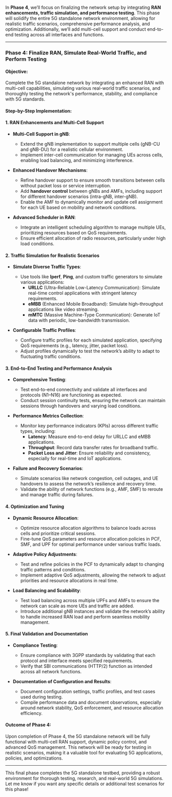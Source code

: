 In **Phase 4**, we’ll focus on finalizing the network setup by integrating **RAN enhancements, traffic simulation, and performance testing**. This phase will solidify the entire 5G standalone network environment, allowing for realistic traffic scenarios, comprehensive performance analysis, and optimization. Additionally, we’ll add multi-cell support and conduct end-to-end testing across all interfaces and functions.

---

### **Phase 4: Finalize RAN, Simulate Real-World Traffic, and Perform Testing**

#### **Objective:**
Complete the 5G standalone network by integrating an enhanced RAN with multi-cell capabilities, simulating various real-world traffic scenarios, and thoroughly testing the network's performance, stability, and compliance with 5G standards.

#### **Step-by-Step Implementation:**

#### 1. **RAN Enhancements and Multi-Cell Support**

   - **Multi-Cell Support in gNB**:
     - Extend the gNB implementation to support multiple cells (gNB-CU and gNB-DU) for a realistic cellular environment.
     - Implement inter-cell communication for managing UEs across cells, enabling load balancing, and minimizing interference.

   - **Enhanced Handover Mechanisms**:
     - Refine handover support to ensure smooth transitions between cells without packet loss or service interruption.
     - Add **handover control** between gNBs and AMFs, including support for different handover scenarios (intra-gNB, inter-gNB).
     - Enable the AMF to dynamically monitor and update cell assignment for each UE based on mobility and network conditions.

   - **Advanced Scheduler in RAN**:
     - Integrate an intelligent scheduling algorithm to manage multiple UEs, prioritizing resources based on QoS requirements.
     - Ensure efficient allocation of radio resources, particularly under high load conditions.

#### 2. **Traffic Simulation for Realistic Scenarios**

   - **Simulate Diverse Traffic Types**:
     - Use tools like **Iperf**, **Ping**, and custom traffic generators to simulate various applications:
       - **URLLC** (Ultra-Reliable Low-Latency Communication): Simulate real-time control applications with stringent latency requirements.
       - **eMBB** (Enhanced Mobile Broadband): Simulate high-throughput applications like video streaming.
       - **mMTC** (Massive Machine-Type Communication): Generate IoT data with periodic, low-bandwidth transmission.

   - **Configurable Traffic Profiles**:
     - Configure traffic profiles for each simulated application, specifying QoS requirements (e.g., latency, jitter, packet loss).
     - Adjust profiles dynamically to test the network’s ability to adapt to fluctuating traffic conditions.

#### 3. **End-to-End Testing and Performance Analysis**

   - **Comprehensive Testing**:
     - Test end-to-end connectivity and validate all interfaces and protocols (N1–N16) are functioning as expected.
     - Conduct session continuity tests, ensuring the network can maintain sessions through handovers and varying load conditions.

   - **Performance Metrics Collection**:
     - Monitor key performance indicators (KPIs) across different traffic types, including:
       - **Latency**: Measure end-to-end delay for URLLC and eMBB applications.
       - **Throughput**: Record data transfer rates for broadband traffic.
       - **Packet Loss and Jitter**: Ensure reliability and consistency, especially for real-time and IoT applications.

   - **Failure and Recovery Scenarios**:
     - Simulate scenarios like network congestion, cell outages, and UE handovers to assess the network’s resilience and recovery time.
     - Validate the ability of network functions (e.g., AMF, SMF) to reroute and manage traffic during failures.

#### 4. **Optimization and Tuning**

   - **Dynamic Resource Allocation**:
     - Optimize resource allocation algorithms to balance loads across cells and prioritize critical sessions.
     - Fine-tune QoS parameters and resource allocation policies in PCF, SMF, and UPF for optimal performance under various traffic loads.

   - **Adaptive Policy Adjustments**:
     - Test and refine policies in the PCF to dynamically adapt to changing traffic patterns and conditions.
     - Implement adaptive QoS adjustments, allowing the network to adjust priorities and resource allocations in real time.

   - **Load Balancing and Scalability**:
     - Test load balancing across multiple UPFs and AMFs to ensure the network can scale as more UEs and traffic are added.
     - Introduce additional gNB instances and validate the network’s ability to handle increased RAN load and perform seamless mobility management.

#### 5. **Final Validation and Documentation**

   - **Compliance Testing**:
     - Ensure compliance with 3GPP standards by validating that each protocol and interface meets specified requirements.
     - Verify that SBI communications (HTTP/2) function as intended across all network functions.

   - **Documentation of Configuration and Results**:
     - Document configuration settings, traffic profiles, and test cases used during testing.
     - Compile performance data and document observations, especially around network stability, QoS enforcement, and resource allocation efficiency.

#### **Outcome of Phase 4:**
Upon completion of Phase 4, the 5G standalone network will be fully functional with multi-cell RAN support, dynamic policy control, and advanced QoS management. This network will be ready for testing in realistic scenarios, making it a valuable tool for evaluating 5G applications, policies, and optimizations.

---

This final phase completes the 5G standalone testbed, providing a robust environment for thorough testing, research, and real-world 5G simulations. Let me know if you want any specific details or additional test scenarios for this phase!
